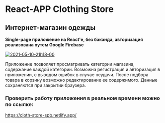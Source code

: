 # React-APP Сlothing Store

## Интернет-магазин одежды

**Single-page приложение на React'е, без бэкэнда, авторизация реализована путем Google Firebase**

<a href="https://ibb.co/Npt81GQ"><img src="https://i.ibb.co/L6YLQsb/2021-05-10-21h18-00.png" alt="2021-05-10-21h18-00" border="0"></a>

Приложение позволяет просматривать категории магазина, содержание каждой категории. Возможна регистрация и авторизация в приложении, с выводом ошибок в случае неудачи. После подбора товара в корзину возможно редактирование ее содержимого. Данные сохраняются при закрытии браузера.

### Проверить работу приложения в реальном времени можно по ссылке:
https://cloth-store-spb.netlify.app/
